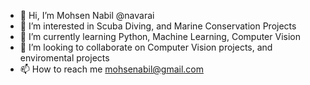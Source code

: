 - 👋 Hi, I’m Mohsen Nabil @navarai
- 👀 I’m interested in Scuba Diving, and Marine Conservation Projects
- 🌱 I’m currently learning Python, Machine Learning, Computer Vision
- 💞️ I’m looking to collaborate on Computer Vision projects, and enviromental projects
- 📫 How to reach me mohsenabil@gmail.com

<!---
navarai/navarai is a ✨ special ✨ repository because its `README.md` (this file) appears on your GitHub profile.
You can click the Preview link to take a look at your changes.
--->
